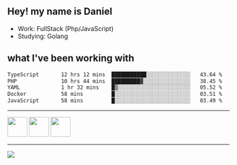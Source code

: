 ## Hey! my name is Daniel

- Work: FullStack (Php/JavaScript)
- Studying: Golang

## what I've been working with
<!--START_SECTION:waka-->

```txt
TypeScript       12 hrs 12 mins  ███████████░░░░░░░░░░░░░░   43.64 %
PHP              10 hrs 44 mins  █████████▓░░░░░░░░░░░░░░░   38.45 %
YAML             1 hr 32 mins    █▒░░░░░░░░░░░░░░░░░░░░░░░   05.52 %
Docker           58 mins         █░░░░░░░░░░░░░░░░░░░░░░░░   03.51 %
JavaScript       58 mins         █░░░░░░░░░░░░░░░░░░░░░░░░   03.49 %
```

<!--END_SECTION:waka-->
    

<hr>
<div>
    <img height="45" src="https://img.icons8.com/color/48/000000/nodejs.png"/>
    <img height="45" src="https://www.vectorlogo.zone/logos/golang/golang-ar21.svg">
    <img height="45" src="https://www.vectorlogo.zone/logos/nestjs/nestjs-icon.svg">
</div>
<hr>
<div>
    <a href="https://www.linkedin.com/in/daniel-lucas-bb7b82193/" target="_blank">
        <img src="https://img.shields.io/badge/LinkedIn-0077B5?style=for-the-badge&logo=linkedin&logoColor=white">
    </a>
</div>
